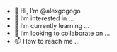 - 👋 Hi, I’m @alexgogogo
- 👀 I’m interested in ...
- 🌱 I’m currently learning ...
- 💞️ I’m looking to collaborate on ...
- 📫 How to reach me ...

<!---
alexgogogo/alexgogogo is a ✨ special ✨ repository because its `README.md` (this file) appears on your GitHub profile.
You can click the Preview link to take a look at your changes.
--->

